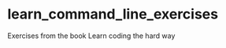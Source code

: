 learn_command_line_exercises
============================

Exercises from the book Learn coding the hard way
